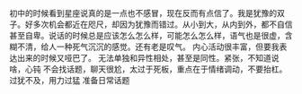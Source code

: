 初中的时候看到星座说真的是一点也不感冒，现在反而有点信了。我是犹豫的双子。好多次机会都近在咫尺，却因为犹豫而错过。从小到大，从内到外，都不自信甚至自卑。说话的时候总是应该怎么怎么样，可能怎么怎么样，语气也是很虚，含糊不清，给人一种死气沉沉的感觉。还有老是叹气。
内心活动很丰富，但要我表达出来的时候又哑巴了。
无法单独和异性相处，甚至是同性。紧张，不知道说啥，心钝
不会找话题，聊天很尬，太过于死板，重点在于情绪调动，不要抬杠。
过犹不及，用力过猛
准备日常话题